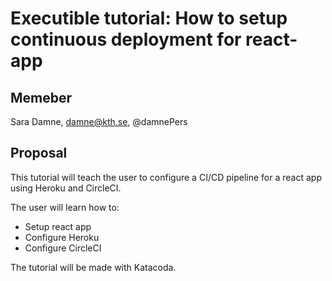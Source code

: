 # Executible tutorial: How to setup continuous deployment for react-app

## Memeber

Sara Damne, damne@kth.se, @damnePers

## Proposal

This tutorial will teach the user to configure a CI/CD pipeline for a react app using Heroku and CircleCI. 

The user will learn how to:
- Setup react app
- Configure Heroku
- Configure CircleCI

The tutorial will be made with Katacoda.
